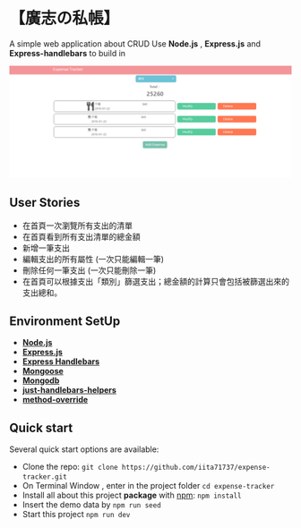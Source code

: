 # 【廣志の私帳】
A simple web application about CRUD 
Use **Node.js** , **Express.js** and **Express-handlebars** to build in

![Demo](https://github.com/iita71737/expense-tracker/blob/master/public/image/expense-tracker-img.PNG)

## User Stories
- 在首頁一次瀏覽所有支出的清單
- 在首頁看到所有支出清單的總金額
- 新增一筆支出
- 編輯支出的所有屬性 (一次只能編輯一筆)
- 刪除任何一筆支出 (一次只能刪除一筆)
- 在首頁可以根據支出「類別」篩選支出；總金額的計算只會包括被篩選出來的支出總和。

## Environment SetUp
- __[Node.js](https://nodejs.org/en/)__ 
- __[Express.js](https://www.npmjs.com/package/express)__ 
- __[Express Handlebars](https://www.npmjs.com/package/express-handlebars)__
- __[Mongoose](https://mongoosejs.com/)__
- __[Mongodb](https://www.mongodb.com/)__
- __[just-handlebars-helpers](https://www.npmjs.com/package/just-handlebars-helpers)__
- __[method-override](https://www.npmjs.com/package/method-override)__


## Quick start

Several quick start options are available:

- Clone the repo: `git clone https://github.com/iita71737/expense-tracker.git`
- On Terminal Window , enter in the project folder `cd expense-tracker` 
- Install all about this project **package** with [npm](https://www.npmjs.com/): `npm install`
- Insert the demo data by `npm run seed`
- Start this project `npm run dev `